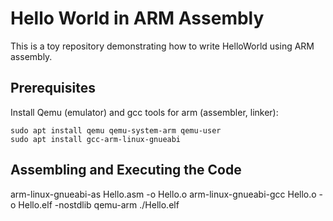 # Hello World in ARM Assembly

This is a toy repository demonstrating how to write HelloWorld using ARM
assembly.

## Prerequisites
Install Qemu (emulator) and gcc tools for arm (assembler, linker):
```
sudo apt install qemu qemu-system-arm qemu-user
sudo apt install gcc-arm-linux-gnueabi
```

## Assembling and Executing the Code
arm-linux-gnueabi-as Hello.asm -o Hello.o
arm-linux-gnueabi-gcc Hello.o -o Hello.elf -nostdlib
qemu-arm ./Hello.elf